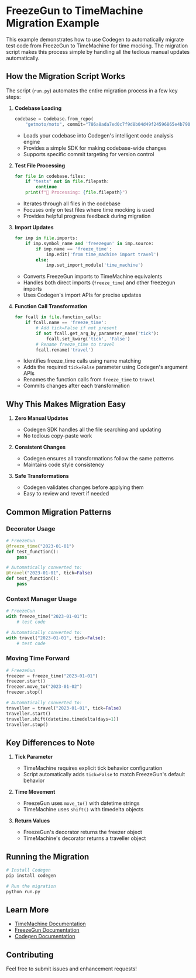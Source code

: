 # FreezeGun to TimeMachine Migration Example

This example demonstrates how to use Codegen to automatically migrate test code from FreezeGun to TimeMachine for time mocking. The migration script makes this process simple by handling all the tedious manual updates automatically.

## How the Migration Script Works

The script (`run.py`) automates the entire migration process in a few key steps:

1. **Codebase Loading**
   ```python
   codebase = Codebase.from_repo(
       "getmoto/moto", commit="786a8ada7ed0c7f9d8b04d49f24596865e4b7901")
   ```
   - Loads your codebase into Codegen's intelligent code analysis engine
   - Provides a simple SDK for making codebase-wide changes
   - Supports specific commit targeting for version control

2. **Test File Processing**
   ```python
   for file in codebase.files:
       if "tests" not in file.filepath:
           continue
       print(f"📝 Processing: {file.filepath}")
   ```
   - Iterates through all files in the codebase
   - Focuses only on test files where time mocking is used
   - Provides helpful progress feedback during migration

3. **Import Updates**
   ```python
   for imp in file.imports:
       if imp.symbol_name and 'freezegun' in imp.source:
           if imp.name == 'freeze_time':
               imp.edit('from time_machine import travel')
           else:
               imp.set_import_module('time_machine')
   ```
   - Converts FreezeGun imports to TimeMachine equivalents
   - Handles both direct imports (`freeze_time`) and other freezegun imports
   - Uses Codegen's import APIs for precise updates

4. **Function Call Transformation**
   ```python
   for fcall in file.function_calls:
       if fcall.name == 'freeze_time':
           # Add tick=False if not present
           if not fcall.get_arg_by_parameter_name('tick'):
               fcall.set_kwarg('tick', 'False')
           # Rename freeze_time to travel
           fcall.rename('travel')
   ```
   - Identifies freeze_time calls using name matching
   - Adds the required `tick=False` parameter using Codegen's argument APIs
   - Renames the function calls from `freeze_time` to `travel`
   - Commits changes after each transformation

## Why This Makes Migration Easy

1. **Zero Manual Updates**
   - Codegen SDK handles all the file searching and updating
   - No tedious copy-paste work

2. **Consistent Changes**
   - Codegen ensures all transformations follow the same patterns
   - Maintains code style consistency

3. **Safe Transformations**
   - Codegen validates changes before applying them
   - Easy to review and revert if needed

## Common Migration Patterns

### Decorator Usage
```python
# FreezeGun
@freeze_time("2023-01-01")
def test_function():
    pass

# Automatically converted to:
@travel("2023-01-01", tick=False)
def test_function():
    pass
```

### Context Manager Usage
```python
# FreezeGun
with freeze_time("2023-01-01"):
    # test code

# Automatically converted to:
with travel("2023-01-01", tick=False):
    # test code
```

### Moving Time Forward
```python
# FreezeGun
freezer = freeze_time("2023-01-01")
freezer.start()
freezer.move_to("2023-01-02")
freezer.stop()

# Automatically converted to:
traveller = travel("2023-01-01", tick=False)
traveller.start()
traveller.shift(datetime.timedelta(days=1))
traveller.stop()
```

## Key Differences to Note

1. **Tick Parameter**
   - TimeMachine requires explicit tick behavior configuration
   - Script automatically adds `tick=False` to match FreezeGun's default behavior

2. **Time Movement**
   - FreezeGun uses `move_to()` with datetime strings
   - TimeMachine uses `shift()` with timedelta objects

3. **Return Values**
   - FreezeGun's decorator returns the freezer object
   - TimeMachine's decorator returns a traveller object

## Running the Migration

```bash
# Install Codegen
pip install codegen

# Run the migration
python run.py
```

## Learn More

- [TimeMachine Documentation](https://github.com/adamchainz/time-machine)
- [FreezeGun Documentation](https://github.com/spulec/freezegun)
- [Codegen Documentation](https://docs.codegen.com)

## Contributing

Feel free to submit issues and enhancement requests!
